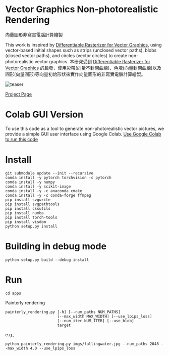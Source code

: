 # Vector Graphics Non-photorealistic Rendering
向量圖形非寫實電腦計算繪製

This work is inspired by [Differentiable Rasterizer for Vector Graphics](https://people.csail.mit.edu/tzumao/diffvg), using vector-based initial shapes such as strips (unclosed vector paths), blobs (closed vector paths), and circles (vector circles) to create non-photorealistic vector graphics.
本研究受到 [Differentiable Rasterizer for Vector Graphics](https://people.csail.mit.edu/tzumao/diffvg) 的啟發，使用彩帶(向量不封閉曲線)、色塊(向量封閉曲線)以及圓形(向量圓形)等向量初始形狀來實作向量圖形的非寫實電腦計算繪製。

![teaser](https://github.com/hsiaohsc/vgnpr/assets/42900685/9db42de7-cd1e-4b3c-965e-5be7e3323ad8)

[Project Page](https://hsiaohsc.github.io/thesis/)

# Colab GUI Version
To use this code as a tool to generate non-photorealistic vector pictures, we provide a simple GUI user interface using Google Colab. 
[Use Google Colab to run this code](https://colab.research.google.com/drive/1Hcilmt9R5BzWolY8kBaYIzj3joWbM3oH?usp=sharing)

# Install
```
git submodule update --init --recursive
conda install -y pytorch torchvision -c pytorch
conda install -y numpy
conda install -y scikit-image
conda install -y -c anaconda cmake
conda install -y -c conda-forge ffmpeg
pip install svgwrite
pip install svgpathtools
pip install cssutils
pip install numba
pip install torch-tools
pip install visdom
python setup.py install
```

# Building in debug mode

```
python setup.py build --debug install
```

# Run
```
cd apps
```

Painterly rendering
```
painterly_rendering.py [-h] [--num_paths NUM_PATHS]
                       [--max_width MAX_WIDTH] [--use_lpips_loss]
                       [--num_iter NUM_ITER] [--use_blob]
                       target
```
e.g.,
```
python painterly_rendering.py imgs/fallingwater.jpg --num_paths 2048 --max_width 4.0 --use_lpips_loss
```
